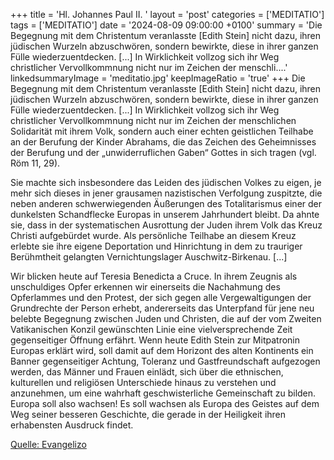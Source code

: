 +++
title = 'Hl. Johannes Paul II.  '
layout = 'post'
categories = ['MEDITATIO']
tags = ['MEDITATIO']
date = '2024-08-09 09:00:00 +0100'
summary = 'Die Begegnung mit dem Christentum veranlasste [Edith Stein] nicht dazu, ihren jüdischen Wurzeln abzuschwören, sondern bewirkte, diese in ihrer ganzen Fülle wiederzuentdecken. [...] In Wirklichkeit vollzog sich ihr Weg christlicher Vervollkommnung nicht nur im Zeichen der menschli....'
linkedsummaryImage = 'meditatio.jpg'
keepImageRatio = 'true'
+++
Die Begegnung mit dem Christentum veranlasste [Edith Stein] nicht dazu, ihren jüdischen Wurzeln abzuschwören, sondern bewirkte, diese in ihrer ganzen Fülle wiederzuentdecken. [...] In Wirklichkeit vollzog sich ihr Weg christlicher Vervollkommnung nicht nur im Zeichen der menschlichen Solidarität mit ihrem Volk, sondern auch einer echten geistlichen Teilhabe an der Berufung der Kinder Abrahams, die das Zeichen des Geheimnisses der Berufung und der „unwiderruflichen Gaben“ Gottes in sich tragen (vgl.<!--more--> Röm 11, 29).
 
Sie machte sich insbesondere das Leiden des jüdischen Volkes zu eigen, je mehr sich dieses in jener grausamen nazistischen Verfolgung zuspitzte, die neben anderen schwerwiegenden Äußerungen des Totalitarismus einer der dunkelsten Schandflecke Europas in unserem Jahrhundert bleibt. Da ahnte sie, dass in der systematischen Ausrottung der Juden ihrem Volk das Kreuz Christi aufgebürdet wurde. Als persönliche Teilhabe an diesem Kreuz erlebte sie ihre eigene Deportation und Hinrichtung in dem zu trauriger Berühmtheit gelangten Vernichtungslager Auschwitz-Birkenau. [...]
 
Wir blicken heute auf Teresia Benedicta a Cruce. In ihrem Zeugnis als unschuldiges Opfer erkennen wir einerseits die Nachahmung des Opferlammes und den Protest, der sich gegen alle Vergewaltigungen der Grundrechte der Person erhebt, andererseits das Unterpfand für jene neu belebte Begegnung zwischen Juden und Christen, die auf der vom Zweiten Vatikanischen Konzil gewünschten Linie eine vielversprechende Zeit gegenseitiger Öffnung erfährt. Wenn heute Edith Stein zur Mitpatronin Europas erklärt wird, soll damit auf dem Horizont des alten Kontinents ein Banner gegenseitiger Achtung, Toleranz und Gastfreundschaft aufgezogen werden, das Männer und Frauen einlädt, sich über die ethnischen, kulturellen und religiösen Unterschiede hinaus zu verstehen und anzunehmen, um eine wahrhaft geschwisterliche Gemeinschaft zu bilden. Europa soll also wachsen! Es soll wachsen als Europa des Geistes auf dem Weg seiner besseren Geschichte, die gerade in der Heiligkeit ihren erhabensten Ausdruck findet.



[Quelle: Evangelizo](https://evangeliumtagfuertag.org/DE/gospel)
